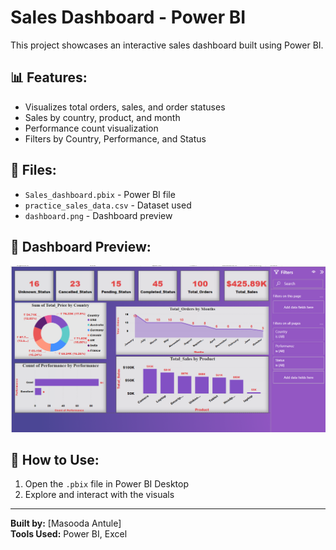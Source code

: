 # Sales Dashboard - Power BI

This project showcases an interactive sales dashboard built using Power BI.

## 📊 Features:
- Visualizes total orders, sales, and order statuses
- Sales by country, product, and month
- Performance count visualization
- Filters by Country, Performance, and Status

## 📁 Files:
- `Sales_dashboard.pbix` - Power BI file
- `practice_sales_data.csv` - Dataset used
- `dashboard.png` - Dashboard preview

## 📸 Dashboard Preview:
![Dashboard](dashboard.png)

## 🔗 How to Use:
1. Open the `.pbix` file in Power BI Desktop
2. Explore and interact with the visuals

---

**Built by:** [Masooda Antule]  
**Tools Used:** Power BI, Excel  

